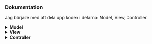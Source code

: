 ### Dokumentation

Jag började med att dela upp koden i delarna: Model, View, Controller.
<details>
<summary><strong>Model</strong></summary><br>

I Model-delen så delade jag upp koden i **Spel-logik** och **datahantering**. 

För **datahanteringen** gjorde jag ett interface (IGameDAO) som ska implemeneras av klassen som kommer vara ansvarig för att hämta och spara datan. Min tanke var att man enkelt kunde byta implementation av den till ett webapi eller liknande. Den logik som finns ursprungligen i MooGame implementerade jag i klassen LocalFileDAO.
Jag flyttade sedan all kod som hade med datahantering till den klassen.<br><br> Jag valde att använda strategy pattern för att hantera olika spel i min applikation.
Först bröt jag ut de metoder som skulle vara samma för alla andra framtida spel och satt det som metoder i en klass som jag döpte till GameContext. GameContext tar emot en **IGameDAO** i sin constructor för att sedan kunna implementera det i underliggande strategier.<br><br>
Resten av metoderna som ska vara specifika för respektive spel bröt jag ut till en **IGameStrategy** interface som är grunden för MooGame och framtida spel.
Jag gick sedan igenom metoderna för att se så att varje metod höll sig så gott som möjligt till "single responsibility principle" och bröt vid behov ut privata metoder.<br><br>
Jag skapade även en metod för att via "method injection" ge varje **IGameStrategy** möjligheten att lagra ett IGameDAO i ett fält för att kunna spara och hämta resultat i spellogiken.<br><br>
För att kunna välja nya strategier i "strategy pattern" så skapade jag en SetGameStrategy i GameContext där man kunde välja vilket spel man vill spela. I den metoden valde jag att använda mig av "builder pattern" utan någon director för att konfigurera spelen på det sättet jag ville. Jag tyckte att det gav en bättre överblick över vad buildern faktiskt konfigurerar.
</details>
<details>
<summary><strong>View</strong></summary><br>
I View så skapade jag ett interface för I/O som helt enkelt är till för att skicka strängar från spellogiken och rendera dem på något sätt. Samt att skicka "tillbaka" användarinput.<br><br>
I flera strängar i MooGame så fanns "\n" för att skapa önskade radbyten. Jag valde att flytta dessa ur metoderna i spellogiken och lägga dem i I/O-klassen. 

```csharp
   public class ConsoleView : IIO
    {
        string spacing = "\n";
        public void GameOutput(string gameOutput)
        {
            Console.WriteLine(gameOutput + spacing);
        }

        public string GetUserInput()
        {
            return Console.ReadLine();
        }
    } 
```

På det sättet så separerar jag det från spel-logiken och hur det visas upp för spelaren. Om man skulle vilja ändra utseendet på spelet (med fler eller färre radbyte) så behöver man inte gå igenom alla strategier och ändra i koden. Utan man kan istället ändra på ett ställe i implementationen av I/O.

</details>
<details>
<summary><strong>Controller</strong></summary><br>
Controllern är den klass som startar spel-loopen och får via "constructor injection" in IGameContext & IIO. Det är i denna klass som jag har MooGame (och efterföljande spel) spel-loopar. En loop över hela "speltillfället" och tillhörande meny. Sen en loop gör att spelaren får gissa rätt svar.

</details>

